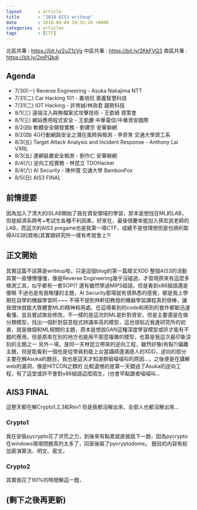 ```yaml
---
layout      : article  
title       : "2018 AIS3 writeup" 
date        : 2018-08-09 19:32:10 +0800 
categories  : articles  
tags        : [CTF]
---
```


北區共筆 : https://bit.ly/2uZ1zVg
中區共筆 : https://bit.ly/2KkFVQ3
南區共筆 : https://bit.ly/2mPQkdj

## Agenda

* 7/30(一) Reverse Engineering - Asuka Nakajima NTT
* 7/31(二) Car Hacking 101 - 叢培侃 奧義智慧科技
* 7/31(二) IOT Hacking - 許育誠/林政君 趨勢科技
* 8/1(三) 遠端注入與無檔案式攻擊技術 - 王歆綺 資策會
* 8/1(三) 網站應用程式安全 - 王凱慶 中華電信/中華資安國際
* 8/2(四) 軟體安全開發實務 - 劉建宗 安華聯網
* 8/2(四) 4G行動網路安全之潛在風險與檢測 - 李奇育 交通大學資工系
* 8/3(五) Target Attack Analysis and Incident Response - Anthony Lai VXRL
* 8/3(五) 連網裝置安全檢測 - 劉作仁 安華聯網
* 8/4(六) 逆向工程實務 - 林昆立 TDOHacker
* 8/4(六) AI Security - 陳仲寬 交通大學 BambooFox
* 8/5(日) AIS3 FINAL 

## 前情提要

因為加入了清大的ISLAB開始了我在資安領域的學習，原本是想找在ML的LAB，但是經濟系跨考+考試生各種不利因素，好家在，最後很慶幸能加入孫宏民老師的LAB，而這次的AIS3 pregame也是我第一場CTF，成績不是很理想但是也順利取得AIS3的資格(其實跟研究所一樣有考就會上?!

## 正文開始

其實這篇不該算是writeup啦，只是這個blog的第一篇廢文XDD
整個AIS3的活動其實一直懵懵懂懂，像是Reverse Engineering幾乎沒碰過，才發現原來有這麼多檢測工具，似乎都有一套SOP(?
還有雖然學過MIPS組語，但是看到x86組語還是傻眼
不過也是有我略懂的主題，AI Security那場就有很熟悉的感覺，都是我上學期在自學的機器學習阿~~~
不得不提到林軒田教授的機器學習課程真的很棒，讓我很快就能大致體會ML的精神和用處。在這場看到的code和用到的套件都能迅速看懂，並且嘗試做些修改，不一樣的是這次的ML是針對資安，但是主要還是在做分類模型，找出一個針對惡意程式辨識率高的模型，這也很貼近我進研究所的初衷，就是做個和ML相關的主題，原本是想說GAN這種深度學習模型或許才能有不錯的應用，但是原來在別的地方也能用不那麼複雜的模型，也算是我這次最印象深刻的主題之一
另外一場，是同一天林昆立帶來的逆向工程，雖然好像(有點?)偏離主題，但是能看到一個也是從學員到能上台當講師還滿感人的XDD，逆向的部分主要在解Asuka的題目，我也是這天才知道群組喵喵叫的原因...，之後便是在講解web的漏洞，像是HITCON之類的
比較遺憾的是第一天錯過了Asuka的逆向工程，有了這堂或許不會對x86組語這麼陌生，(也會早點跟者喵喵叫...

## AIS3 FINAL

這整天都在解Crypto1,2,3和Rev1
但是我都沒解出來，全部人也都沒解出來...

### Crypto1

我在安裝pycrypto花了洪荒之力，到後來有點累就直接跳下一題，因為pycrypto在windows環境問題真的太多了，回家後裝了pycryptodome。
題目的內容有給加密演算法、明文、密文，

### Crypto2

其實我花了90%的時間解這一題，

## (剩下之後再更新)

